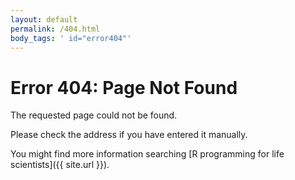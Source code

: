 ```yaml
---
layout: default
permalink: /404.html
body_tags: ' id="error404"'
---
```


# Error 404: Page Not Found

The requested page could not be found.

Please check the address if you have entered it manually.

You might find more information searching [R programming for life scientists]({{ site.url }}).
